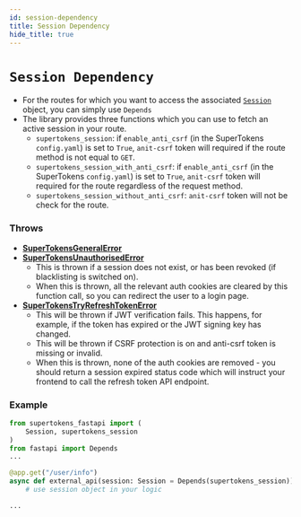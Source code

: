 ```yaml
---
id: session-dependency
title: Session Dependency
hide_title: true
---
```


# `Session Dependency`
- For the routes for which you want to access the associated [`Session`](./session-object/overview) object, you can simply use `Depends`
- The library provides three functions which you can use to fetch an active session in your route.
    - `supertokens_session`: if `enable_anti_csrf` (in the SuperTokens `config.yaml`) is set to `True`, `anit-csrf` token will required if the route method is not equal to `GET`.
    - `supertokens_session_with_anti_csrf`: if `enable_anti_csrf` (in the SuperTokens `config.yaml`) is set to `True`, `anit-csrf` token will required for the route regardless of the request method.
    - `supertokens_session_without_anti_csrf`: `anit-csrf` token will not be check for the route.

### Throws
- **[SuperTokensGeneralError](./error-handling/general-error)**
- **[SuperTokensUnauthorisedError](./error-handling/unauthorised)**
    - This is thrown if a session does not exist, or has been revoked (if blacklisting is switched on).
    - When this is thrown, all the relevant auth cookies are cleared by this function call, so you can redirect the user to a login page.
- **[SuperTokensTryRefreshTokenError](./error-handling/try-refresh-token)**
    - This will be thrown if JWT verification fails. This happens, for example, if the token has expired or the JWT signing key has changed.
    - This will be thrown if CSRF protection is on and anti-csrf token is missing or invalid.
    - When this is thrown, none of the auth cookies are removed - you should return a session expired status code which will instruct your frontend to call the refresh token API endpoint.

### Example
```python
from supertokens_fastapi import (
    Session, supertokens_session
)
from fastapi import Depends
...

@app.get("/user/info")
async def external_api(session: Session = Depends(supertokens_session)):
    # use session object in your logic

...
```